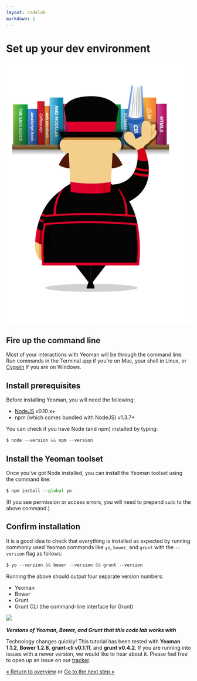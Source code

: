 ```yaml
---
layout: codelab
markdown: 1
---
```


# Set up your dev environment

<img src="/assets/img/yeoman-004.png" class="spacer"/>

## Fire up the command line

Most of your interactions with Yeoman will be through the command line. Run commands in the Terminal app if you’re on Mac, your shell in Linux, or [Cygwin](http://www.cygwin.com/) if you are on Windows.

## Install prerequisites 

Before installing Yeoman, you will need the following:

* [NodeJS](http://nodejs.org/download/) v0.10.x+
* npm (which comes bundled with NodeJS) v1.3.7+ 

You can check if you have Node (and npm) installed by typing:

```js
$ node --version && npm --version
```

## Install the Yeoman toolset 

Once you’ve got Node installed, you can install the Yeoman toolset using the command line:

```js
$ npm install --global yo
```

(If you see permission or access errors, you will need to prepend `sudo` to the above command.)

## Confirm installation

It is a good idea to check that everything is installed as expected by running commonly used Yeoman commands like `yo`, `bower`, and `grunt` with the `--version` flag as follows:

```js
$ yo --version && bower --version && grunt --version
```

Running the above should output four separate version numbers:

* Yeoman
* Bower
* Grunt
* Grunt CLI (the command-line interface for Grunt)

![](/assets/img/codelab/image_3.png)

<div class="note">

  <p><strong><em>Versions of Yeoman, Bower, and Grunt that this code lab works with</em></strong></p>

  <p>Technology changes quickly! This tutorial has been tested with <strong>Yeoman 1.1.2</strong>, <strong>Bower 1.2.8</strong>, <strong>grunt-cli v0.1.11</strong>, and <strong>grunt v0.4.2</strong>. If you are running into issues with a newer version, we would like to hear about it. Please feel free to open up an issue on our <a href="https://github.com/yeoman/yeoman.io/issues">tracker</a>.</p>

</div>

<p class="codelab-paging">
  <a href="../codelab.html#toc">&laquo; Return to overview</a>
  or
  <a href="install-generators.html">Go to the next step &raquo;</a>
</p>
